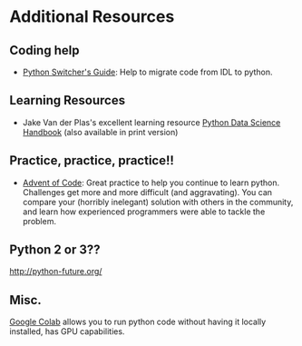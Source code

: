 # Additional Resources
## Coding help
* [Python Switcher's Guide](http://www.astrobetter.com/wiki/Python+Switchers+Guide):  Help to migrate code from IDL to python.

## Learning Resources
* Jake Van der Plas's excellent learning resource [Python Data Science Handbook](https://jakevdp.github.io/PythonDataScienceHandbook/) (also available in print version)

## Practice, practice, practice!!
* [Advent of Code](https://adventofcode.com/): Great practice to help you continue to learn python.  Challenges get more and more 
difficult (and aggravating).  You can compare your (horribly inelegant) solution with others in the community, and learn how experienced programmers were able to tackle the problem.

## Python 2 or 3??
http://python-future.org/

## Misc.
[Google Colab](https://colab.research.google.com/) allows you to run python code without having it locally installed, has GPU capabilities.  

